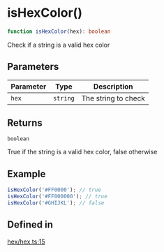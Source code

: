 # isHexColor()

```ts
function isHexColor(hex): boolean
```

Check if a string is a valid hex color

## Parameters

| Parameter | Type | Description |
| ------ | ------ | ------ |
| `hex` | `string` | The string to check |

## Returns

`boolean`

True if the string is a valid hex color, false otherwise

## Example

```ts
isHexColor('#FF0000'); // true
isHexColor('#FF000000'); // true
isHexColor('#GHIJKL'); // false
```

## Defined in

[hex/hex.ts:15](https://github.com/Sillybit-io/colorhacks/blob/45b74b39d6ded2b71f4a5f8bced67fd323e8e403/src/features/hex/hex.ts#L15)
